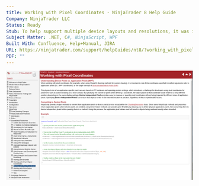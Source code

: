 ```yaml
---
title: Working with Pixel Coordinates - NinjaTrader 8 Help Guide
Company: NinjaTrader LLC
Status: Ready
Stub: To help support multiple device layouts and resolutions, it was important that 3rd party developers beware of the discrepancies that can occur between pixels and devices, as well as how to correct and prevent these issues from arising.
Subject Matter: .NET, C#, NinjaScript, WPF
Built With: Confluence, Help+Manual, JIRA
URL: https://ninjatrader.com/support/helpGuides/nt8/?working_with_pixel_coordinates.htm
PDF: ""
---
```

![alt text](./img/pixels.png)
